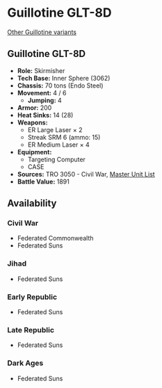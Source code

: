 # Guillotine GLT-8D

[Other Guillotine variants](../guillotine.md)

## Guillotine GLT-8D
- **Role:** Skirmisher
- **Tech Base:** Inner Sphere (3062)
- **Chassis:** 70 tons (Endo Steel)
- **Movement:** 4 / 6
  - **Jumping:** 4
- **Armor:** 200
- **Heat Sinks:** 14 (28)
- **Weapons:**
  - ER Large Laser × 2
  - Streak SRM 6 (ammo: 15)
  - ER Medium Laser × 4
- **Equipment:**
  - Targeting Computer
  - CASE
- **Sources:** TRO 3050 - Civil War, [Master Unit List](http://masterunitlist.info/Unit/Details/1344/guillotine-glt-8d)
- **Battle Value:** 1891

## Availability

### Civil War
- Federated Commonwealth
- Federated Suns

### Jihad
- Federated Suns

### Early Republic
- Federated Suns

### Late Republic
- Federated Suns

### Dark Ages
- Federated Suns


